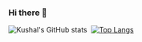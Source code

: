 ### Hi there 👋
![Kushal's GitHub stats](https://github-readme-stats.vercel.app/api?username=Aurshal&show_icons=true&theme=radical)&nbsp;&nbsp;[![Top Langs](https://github-readme-stats.vercel.app/api/top-langs/?username=Aurshal&layout=compact&theme=tokyonight)](https://github.com/anuraghazra/github-readme-stats)


<!--
**Aurshal/Aurshal** is a ✨ _special_ ✨ repository because its `README.md` (this file) appears on your GitHub profile.

Here are some ideas to get you started:

- 🔭 I’m currently working on ...
- 🌱 I’m currently learning ...
- 👯 I’m looking to collaborate on ...
- 🤔 I’m looking for help with ...
- 💬 Ask me about ...
- 📫 How to reach me: ...
- 😄 Pronouns: ...
- ⚡ Fun fact: ...
-->
